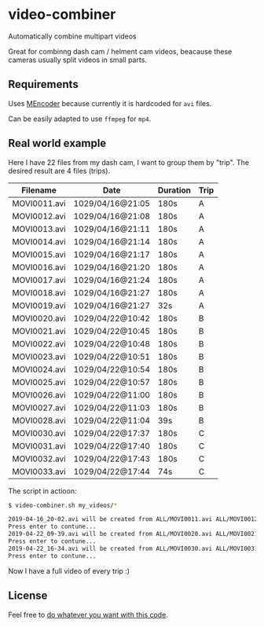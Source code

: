 # video-combiner

Automatically combine multipart videos

Great for combinng dash cam / helment cam videos, beacause these cameras usually split videos in small parts.

## Requirements

Uses [MEncoder](http://www.mplayerhq.hu/design7/news.html) because currently it is hardcoded for `avi` files.

Can be easily adapted to use `ffmpeg` for `mp4`.


## Real world example

Here I have 22 files from my dash cam, I want to group them by "trip".
The desired result are 4 files (trips).

| Filename     | Date             | Duration | Trip |
|--------------|------------------|----------|------|
| MOVI0011.avi | 1029/04/16@21:05 | 180s     | A    |
| MOVI0012.avi | 1029/04/16@21:08 | 180s     | A    |
| MOVI0013.avi | 1029/04/16@21:11 | 180s     | A    |
| MOVI0014.avi | 1029/04/16@21:14 | 180s     | A    |
| MOVI0015.avi | 1029/04/16@21:17 | 180s     | A    |
| MOVI0016.avi | 1029/04/16@21:20 | 180s     | A    |
| MOVI0017.avi | 1029/04/16@21:24 | 180s     | A    |
| MOVI0018.avi | 1029/04/16@21:27 | 180s     | A    |
| MOVI0019.avi | 1029/04/16@21:27 | 32s      | A    |
| MOVI0020.avi | 1029/04/22@10:42 | 180s     | B    |
| MOVI0021.avi | 1029/04/22@10:45 | 180s     | B    |
| MOVI0022.avi | 1029/04/22@10:48 | 180s     | B    |
| MOVI0023.avi | 1029/04/22@10:51 | 180s     | B    |
| MOVI0024.avi | 1029/04/22@10:54 | 180s     | B    |
| MOVI0025.avi | 1029/04/22@10:57 | 180s     | B    |
| MOVI0026.avi | 1029/04/22@11:00 | 180s     | B    |
| MOVI0027.avi | 1029/04/22@11:03 | 180s     | B    |
| MOVI0028.avi | 1029/04/22@11:04 | 39s      | B    |
| MOVI0030.avi | 1029/04/22@17:37 | 180s     | C    |
| MOVI0031.avi | 1029/04/22@17:40 | 180s     | C    |
| MOVI0032.avi | 1029/04/22@17:43 | 180s     | C    |
| MOVI0033.avi | 1029/04/22@17:44 | 74s      | C    |

The script in actioon:

```bash
$ video-combiner.sh my_videos/*

2019-04-16_20-02.avi will be created from ALL/MOVI0011.avi ALL/MOVI0012.avi ALL/MOVI0013.avi ALL/MOVI0014.avi ALL/MOVI0015.avi ALL/MOVI0016.avi ALL/MOVI0017.avi ALL/MOVI0018.avi ALL/MOVI0019.avi
Press enter to contune...
2019-04-22_09-39.avi will be created from ALL/MOVI0020.avi ALL/MOVI0021.avi ALL/MOVI0022.avi ALL/MOVI0023.avi ALL/MOVI0024.avi ALL/MOVI0025.avi ALL/MOVI0026.avi ALL/MOVI0027.avi ALL/MOVI0028.avi
Press enter to contune...
2019-04-22_16-34.avi will be created from ALL/MOVI0030.avi ALL/MOVI0031.avi ALL/MOVI0032.avi ALL/MOVI0033.avi
Press enter to contune...

```

Now I have a full video of every trip :)


## License

Feel free to [do whatever you want with this code](LICENSE).
